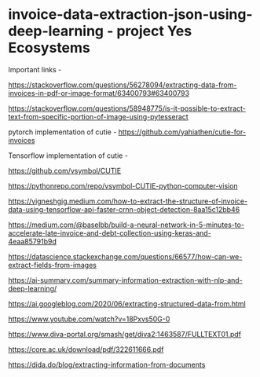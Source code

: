 # invoice-data-extraction-json-using-deep-learning - project Yes Ecosystems


Important links - 

https://stackoverflow.com/questions/56278094/extracting-data-from-invoices-in-pdf-or-image-format/63400793#63400793

https://stackoverflow.com/questions/58948775/is-it-possible-to-extract-text-from-specific-portion-of-image-using-pytesseract

pytorch implementation of cutie - 
https://github.com/yahiathen/cutie-for-invoices

Tensorflow implementation of cutie - 

https://github.com/vsymbol/CUTIE

https://pythonrepo.com/repo/vsymbol-CUTIE-python-computer-vision

https://vigneshgig.medium.com/how-to-extract-the-structure-of-invoice-data-using-tensorflow-api-faster-crnn-object-detection-8aa15c12bb46

https://medium.com/@baselbb/build-a-neural-network-in-5-minutes-to-accelerate-late-invoice-and-debt-collection-using-keras-and-4eaa85791b9d

https://datascience.stackexchange.com/questions/66577/how-can-we-extract-fields-from-images

https://ai-summary.com/summary-information-extraction-with-nlp-and-deep-learning/

https://ai.googleblog.com/2020/06/extracting-structured-data-from.html

https://www.youtube.com/watch?v=18Pxvs50G-0

https://www.diva-portal.org/smash/get/diva2:1463587/FULLTEXT01.pdf

https://core.ac.uk/download/pdf/322611666.pdf

https://dida.do/blog/extracting-information-from-documents



